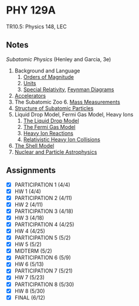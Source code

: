 # PHY 129A
TR10.5: Physics 148, LEC
## Notes
*Subatomic Physics* (Henley and Garcia, 3e)
1. Background and Language
	1. [Orders of Magnitude](../notes/fundamental-interaction.md)
	2. [Units](../notes/unit.md)
	3. [Special Relativity](../notes/lorentz-transformation.md), [Feynman Diagrams](../notes/feynman-diagram.md)
2. [Accelerators](../notes/particle-accelerator.md)
5. The Subatomic Zoo
	6. [Mass Measurements](../notes/particle-detector.md)
6. [Structure of Subatomic Particles](../notes/scattering.md#elastic-scattering)
16. Liquid Drop Model, Fermi Gas Model, Heavy Ions
	1. [The Liquid Drop Model](../notes/liquid-drop-model.md)
	2. [The Fermi Gas Model](../notes/fermi-gas.md)
	3. [Heavy Ion Reactions](../notes/heavy-ion-reaction.md)
	4. [Relativistic Heavy Ion Collisions](../notes/heavy-ion-reaction.md)
17. [The Shell Model](../notes/shell-model.md)
19. [Nuclear and Particle Astrophysics](../notes/subatomic-astrophysics.md)
## Assignments
- [x] PARTICIPATION 1 (4/4)
- [x] HW 1 (4/4)
- [x] PARTICIPATION 2 (4/11)
- [x] HW 2 (4/11)
- [x] PARTICIPATION 3 (4/18)
- [x] HW 3 (4/18)
- [x] PARTICIPATION 4 (4/25)
- [x] HW 4 (4/25)
- [x] PARTICIPATION 5 (5/2)
- [x] HW 5 (5/2)
- [x] MIDTERM (5/2)
- [x] PARTICIPATION 6 (5/9)
- [x] HW 6 (5/13)
- [x] PARTICIPATION 7 (5/21)
- [x] HW 7 (5/23)
- [x] PARTICIPATION 8 (5/30)
- [x] HW 8 (5/30)
- [x] FINAL (6/12)